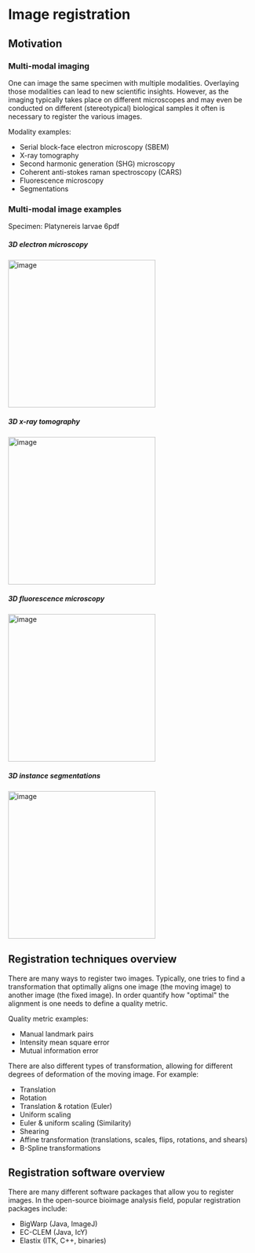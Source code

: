 # Image registration

## Motivation

### Multi-modal imaging

One can image the same specimen with multiple modalities. Overlaying those modalities can lead to new scientific insights. However, as the imaging typically takes place on different microscopes and may even be conducted on different (stereotypical) biological samples it often is necessary to register the various images.

Modality examples:
- Serial block-face electron microscopy (SBEM)
- X-ray tomography
- Second harmonic generation (SHG) microscopy
- Coherent anti-stokes raman spectroscopy (CARS)
- Fluorescence microscopy
- Segmentations

### Multi-modal image examples

Specimen: Platynereis larvae 6pdf

##### 3D electron microscopy
<img width="300" alt="image" src="https://user-images.githubusercontent.com/2157566/66997666-2de10c80-f0d3-11e9-8ca4-1c7741d8a773.png">

##### 3D x-ray tomography
<img width="300" alt="image" src="https://user-images.githubusercontent.com/2157566/66997827-7bf61000-f0d3-11e9-8a66-e3d9eba222eb.png">

##### 3D fluorescence microscopy
<img width="300" alt="image" src="https://user-images.githubusercontent.com/2157566/66997968-b19af900-f0d3-11e9-9f7e-c9a968c0eda5.png">

##### 3D instance segmentations
<img width="300" alt="image" src="https://user-images.githubusercontent.com/2157566/66998030-cd9e9a80-f0d3-11e9-9d56-fc0cbca36651.png">

## Registration techniques overview

There are many ways to register two images. Typically, one tries to find a transformation that optimally aligns one image (the moving image) to another image (the fixed image). In order quantify how "optimal" the alignment is one needs to define a quality metric.

Quality metric examples:
- Manual landmark pairs
- Intensity mean square error
- Mutual information error

There are also different types of transformation, allowing for different degrees of deformation of the moving image. 
For example:
- Translation
- Rotation
- Translation & rotation (Euler)
- Uniform scaling
- Euler & uniform scaling (Similarity)
- Shearing
- Affine transformation (translations, scales, flips, rotations, and shears)
- B-Spline transformations

## Registration software overview

There are many different software packages that allow you to register images.
In the open-source bioimage analysis field, popular registration packages include:
- BigWarp (Java, ImageJ)
- EC-CLEM (Java, IcY)
- Elastix (ITK, C++, binaries)


